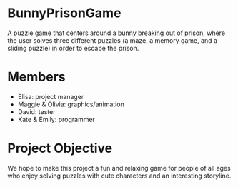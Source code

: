 # BunnyPrisonGame
A puzzle game that centers around a bunny breaking out of prison, where the user solves three different puzzles (a maze, a memory game, and a sliding puzzle) in order to escape the prison.

# Members
- Elisa: project manager
- Maggie & Olivia: graphics/animation
- David: tester
- Kate & Emily: programmer

# Project Objective
We hope to make this project a fun and relaxing game for people of all ages who enjoy solving puzzles with cute characters and an interesting storyline.
